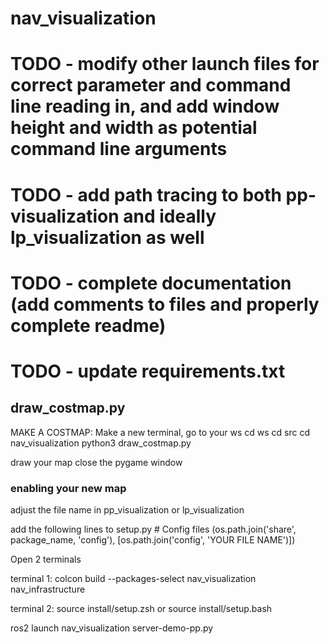 # nav_visualization
# TODO - modify other launch files for correct parameter and command line reading in, and add window height and width as potential command line arguments
# TODO - add path tracing to both pp-visualization and ideally lp_visualization as well 
# TODO - complete documentation (add comments to files and properly complete readme)
# TODO - update requirements.txt

## draw_costmap.py
MAKE A COSTMAP:
Make a new terminal, go to your ws
cd ws
cd src
cd nav_visualization
python3 draw_costmap.py

draw your map
close the pygame window

### enabling your new map
adjust the file name in pp_visualization or lp_visualization

add the following lines to setup.py
          # Config files
        (os.path.join('share', package_name, 'config'), 
         [os.path.join('config', 'YOUR FILE NAME')])


Open 2 terminals

terminal 1:
colcon build --packages-select nav_visualization nav_infrastructure

terminal 2:
source install/setup.zsh
or
source install/setup.bash

ros2 launch nav_visualization server-demo-pp.py